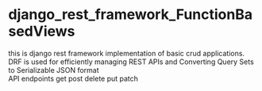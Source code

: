 # django_rest_framework_FunctionBasedViews
this is django rest framework implementation of basic crud applications.  
DRF is used for efficiently managing REST APIs and Converting Query Sets to Serializable JSON format  
API endpoints get post delete put patch 
